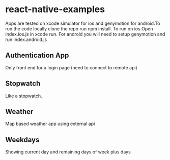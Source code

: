 # react-native-examples

Apps are tested on xcode simulator for ios and genymotion for android.To run the code locally clone the repo run npm install.
To run on ios Open index.ios.js in xcode run. For android you will need to setup genymotion and run index.android.js 

## Authentication App

  Only front end for a login page (need to connect to remote api)
  
## Stopwatch

  Like a stopwatch.
  
## Weather

  Map based weather app using external api
  
## Weekdays

  Showing current day and remaining days of week plus days 

